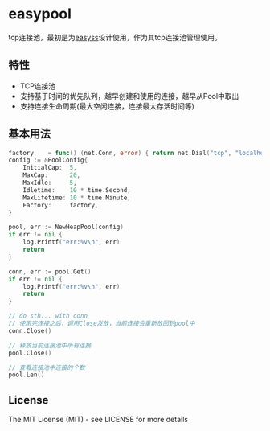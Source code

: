 # easypool
tcp连接池，最初是为[easyss](http://github.com/nange/easyss)设计使用，作为其tcp连接池管理使用。


## 特性
* TCP连接池
* 支持基于时间的优先队列，越早创建和使用的连接，越早从Pool中取出
* 支持连接生命周期(最大空闲连接，连接最大存活时间等)

## 基本用法
```go
factory    = func() (net.Conn, error) { return net.Dial("tcp", "localhost:7777") }
config := &PoolConfig{
	InitialCap:  5,
	MaxCap:      20,
	MaxIdle:     5,
	Idletime:    10 * time.Second,
	MaxLifetime: 10 * time.Minute,
	Factory:     factory,
}

pool, err := NewHeapPool(config)
if err != nil {
	log.Printf("err:%v\n", err)
	return
}

conn, err := pool.Get()
if err != nil {
	log.Printf("err:%v\n", err)
	return
}

// do sth... with conn
// 使用完连接之后，调用Close发放，当前连接会重新放回到pool中
conn.Close()

// 释放当前连接池中所有连接
pool.Close()

// 查看连接池中连接的个数
pool.Len()

```

## License

The MIT License (MIT) - see LICENSE for more details
